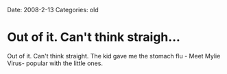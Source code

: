 Date: 2008-2-13
Categories: old

# Out of it. Can't think straigh...

Out of it. Can't think straight. The kid gave me the stomach flu - Meet Mylie Virus- popular with the little ones.
